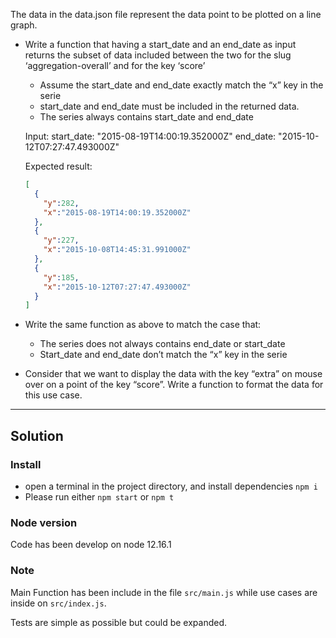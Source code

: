 The data in the data.json file represent the data point to be plotted on a line graph.

- Write a function that having a start_date and an end_date as input returns the subset of data included between the two for the slug ‘aggregation-overall’ and for the key ‘score’
  - Assume the start_date and end_date exactly match the “x” key in the serie
  - start_date and end_date must be included in the returned data.
  - The series always contains start_date and end_date
	
  Input: 
  start_date: "2015-08-19T14:00:19.352000Z"
  end_date: "2015-10-12T07:27:47.493000Z"

  Expected result:
  ```json
  [
    {
      "y":282,
      "x":"2015-08-19T14:00:19.352000Z"
    },
    {
      "y":227,
      "x":"2015-10-08T14:45:31.991000Z"
    },
    {
      "y":185,
      "x":"2015-10-12T07:27:47.493000Z"
    }
  ]
  ```

- Write the same function as above to match the case that:
  - The series does not always contains end_date or start_date
  - Start_date and end_date don’t match the “x” key in the serie

- Consider that we want to display the data with the key “extra” on mouse over on a point of the key “score”. Write a function to format the data for this use case. 


___________________________________________________
## Solution

### Install
- open a terminal in the project directory, and install dependencies  `npm i`
- Please run either `npm start` or `npm t`

### Node  version
Code has been develop on node  12.16.1 

### Note
Main Function has been include in the file `src/main.js` while use cases are inside on `src/index.js`.


Tests are simple as possible but could be expanded. 